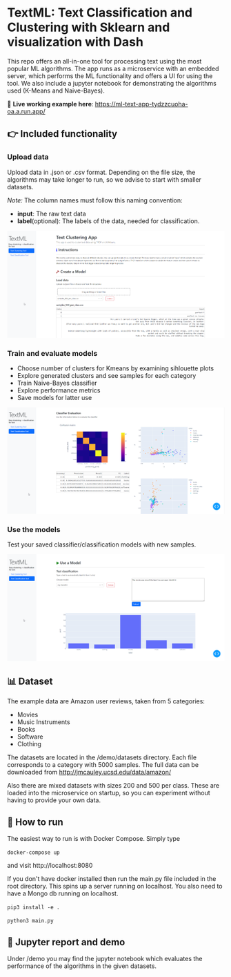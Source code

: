 # TextML: Text Classification and Clustering with Sklearn and visualization with Dash

This repo offers an all-in-one tool for processing text using the most popular ML algorithms.
The app runs as a microservice with an embedded server, which performs the ML functionality and offers a UI for using the tool.
We also include a jupyter notebook for demonstrating the algorithms used (K-Means and Naive-Bayes).

:rocket: **Live working example here**: https://ml-text-app-tydzzcuoha-oa.a.run.app/

## :point_right: Included functionality

### Upload data
Upload data in .json or .csv format. Depending on the file size, the algorithms may take longer to run, so we advise to start
with smaller datasets.

*Note:* The column names must follow this naming convention: 

* **input**: The raw text data
* **label**(optional): The labels of the data, needed for classification.

![screenshot](screenshots/capture1.png)


### Train and evaluate models

* Choose number of clusters for Kmeans by examining sihlouette plots
* Explore generated clusters and see samples for each category
* Train Naive-Bayes classifier
* Explore performance metrics
* Save models for latter use

![screenshot](screenshots/capture2.png)

### Use the models

Test your saved classifier/classification models with new samples.

![screenshot](screenshots/capture3.png)

## :bar_chart: Dataset

The example data are Amazon user reviews, taken from 5 categories:
* Movies
* Music Instruments
* Books
* Software
* Clothing

The datasets are located in the /demo/datasets directory. Each file corresponds to a category with 5000 samples.
The full data can be downloaded from http://jmcauley.ucsd.edu/data/amazon/

Also there are mixed datasets with sizes 200 and 500 per class. These are loaded into the microservice on startup, so you can experiment
without having to provide your own data.


## :running: How to run

The easiest way to run is with Docker Compose. Simply type

`docker-compose up`

and visit http://localhost:8080

If you don't have docker installed then run the main.py file included in the root directory. This spins up a server running on localhost.
You also need to have a Mongo db running on localhost.

`pip3 install -e .`

`python3 main.py`


## :blue_book: Jupyter report and demo

Under /demo you may find the jupyter notebook which evaluates the performance of the algorithms in the given datasets.
